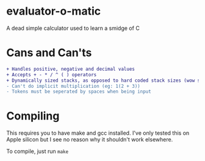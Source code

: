 # evaluator-o-matic

A dead simple calculator used to learn a smidge of C

# Cans and Can'ts

```diff
+ Handles positive, negative and decimal values
+ Accepts + - * / ^ ( ) operators
+ Dynamically sized stacks, as opposed to hard coded stack sizes (wow such feature) 
- Can't do implicit multiplication (eg: 1(2 + 3))
- Tokens must be seperated by spaces when being input
```

# Compiling

This requires you to have make and gcc installed. I've only tested this on Apple silicon but I see no reason why it shouldn't work elsewhere.

To compile, just run `make`